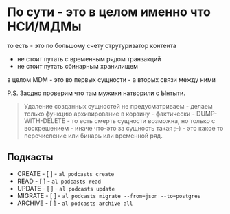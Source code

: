 # По сути - это в целом именно что НСИ/МДМы

то есть - это по большому счету струтуризатор контента

* не стоит путать с временным рядом транзакций
* не стоит путать сбинарным хранилищем

в целом MDM - это во первых сущности -  а вторых связи между ними

P.S. Заодно проверим что там мужики натворили с Ынтыти.

> Удаление созданных сущностей не предусматриваем - делаем только функцию архивирование в корзину - фактически - DUMP-WITH-DELETE - то есть смерть сущности возможна, но только с воскрешением - иначе что-это за сущность такая ;-) - это какое то перечисление или бинарь или временной ряд.

## Подкасты

* CREATE - [ ] - `al podcasts create`
* READ - [ ] - `al podcasts read`
* UPDATE - [ ] - `al podcasts update`
* MIGRATE - [ ] - `al podcasts migrate --from=json --to=postgres`
* ARCHIVE - [ ] - `al podcasts archive all`
